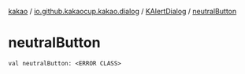 [kakao](../../index.md) / [io.github.kakaocup.kakao.dialog](../index.md) / [KAlertDialog](index.md) / [neutralButton](./neutral-button.md)

# neutralButton

`val neutralButton: <ERROR CLASS>`